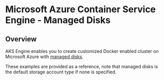 # Microsoft Azure Container Service Engine - Managed Disks

## Overview

AKS Engine enables you to create customized Docker enabled cluster on Microsoft Azure with [managed disks](https://docs.microsoft.com/en-us/azure/storage/storage-managed-disks-overview).

These examples are provided as a reference, note that managed disks is the default storage account type if none is specified.
